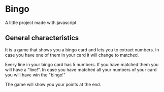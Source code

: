 # Bingo

A little project made with javascript

## General characteristics

It is a game that shows you a bingo card and lets you to extract numbers. In case you have one of them in your card it will change to matched. 

Every line in your bingo card has 5 numbers. If you have matched them you will have a "line!". In case you have matched all your numbers of your card you will have win the "bingo!"

The game will show you your points at the end. 